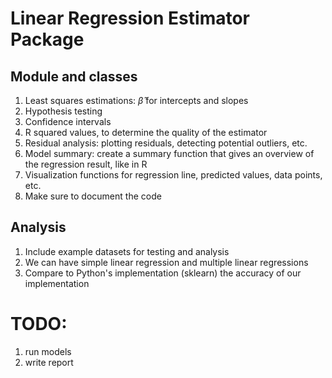 # Linear Regression Estimator Package

## Module and classes

1. Least squares estimations: $\hat{\beta}$ for intercepts and slopes
2. Hypothesis testing
3. Confidence intervals
4. R squared values, to determine the quality of the estimator
5. Residual analysis: plotting residuals, detecting potential outliers, etc.
6. Model summary: create a summary function that gives an overview of the regression result, like in R
7. Visualization functions for regression line, predicted values, data points, etc.
8. Make sure to document the code

## Analysis

1. Include example datasets for testing and analysis
2. We can have simple linear regression and multiple linear regressions
3. Compare to Python's implementation (sklearn) the accuracy of our implementation

# TODO:
1. run models
2. write report

